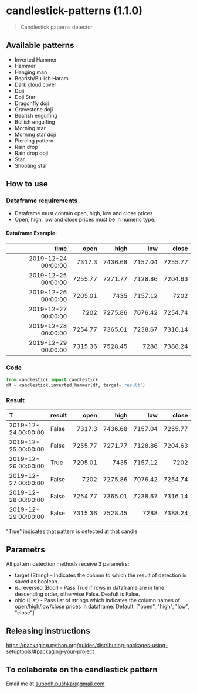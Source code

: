 # candlestick-patterns (1.1.0)
> Candlestick patterns detector

## Available patterns
* Inverted Hammer
* Hammer
* Hanging man
* Bearish/Bullish Harami
* Dark cloud cover
* Doji
* Doji Star
* Dragonfly doji
* Gravestone doji
* Bearish engulfing
* Bullish engulfing
* Morning star
* Morning star doji
* Piercing pattern
* Rain drop
* Rain drop doji
* Star
* Shooting star


## How to use
### Dataframe requirements

- Dataframe must contain open, high, low and close prices
- Open, high, low and close prices must be in numeric type.

#### Dataframe Example: 

|                time |     open |     high |      low |    close |
|--------------------:|---------:|---------:|---------:|---------:|
| 2019-12-24 00:00:00 |  7317.3  |  7436.68 |  7157.04 |  7255.77 |
| 2019-12-25 00:00:00 |  7255.77 |  7271.77 |  7128.86 |  7204.63 |
| 2019-12-26 00:00:00 |  7205.01 |  7435    |  7157.12 |  7202    |
| 2019-12-27 00:00:00 |  7202    |  7275.86 |  7076.42 |  7254.74 |
| 2019-12-28 00:00:00 |  7254.77 |  7365.01 |  7238.67 |  7316.14 |
| 2019-12-29 00:00:00 |  7315.36 |  7528.45 |  7288    |  7388.24 |

### Code
```python
from candlestick import candlestick
df = candlestick.inverted_hammer(df, target='result')
```
### Result

| T                   | result            |     open |     high |      low |    close |
|:--------------------|:------------------|---------:|---------:|---------:|---------:|
| 2019-12-24 00:00:00 | False             |  7317.3  |  7436.68 |  7157.04 |  7255.77 |
| 2019-12-25 00:00:00 | False             |  7255.77 |  7271.77 |  7128.86 |  7204.63 |
| 2019-12-26 00:00:00 | True              |  7205.01 |  7435    |  7157.12 |  7202    |
| 2019-12-27 00:00:00 | False             |  7202    |  7275.86 |  7076.42 |  7254.74 |
| 2019-12-28 00:00:00 | False             |  7254.77 |  7365.01 |  7238.67 |  7316.14 |
| 2019-12-29 00:00:00 | False             |  7315.36 |  7528.45 |  7288    |  7388.24 |

"True" indicates that pattern is detected at that candle

## Parametrs
All pattern detection methods receive 3 parametrs:
* target (String) - Indicates the column to which the result of detection is saved as boolean. 
* is_reversed (Bool) - Pass True if rows in dataframe are in time descending order, otherwise False. Deafult is False.
* ohlc (List) - Pass list of strings which indicates the column names of open/high/low/close prices in dataframe. Default: ["open", "high", "low", "close"]. 

## Releasing instructions

https://packaging.python.org/guides/distributing-packages-using-setuptools/#packaging-your-project

## To colaborate on the candlestick pattern

Email me at subodh.pushkar@gmail.com